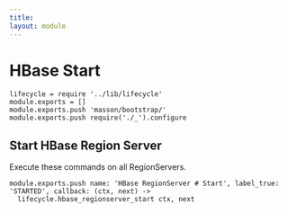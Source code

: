 ```yaml
---
title: 
layout: module
---
```


# HBase Start

    lifecycle = require '../lib/lifecycle'
    module.exports = []
    module.exports.push 'masson/bootstrap/'
    module.exports.push require('./_').configure

## Start HBase Region Server

Execute these commands on all RegionServers.

    module.exports.push name: 'HBase RegionServer # Start', label_true: 'STARTED', callback: (ctx, next) ->
      lifecycle.hbase_regionserver_start ctx, next
